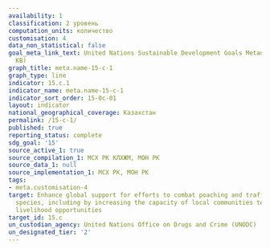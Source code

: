 ```yaml
---
availability: 1
classification: 2 уровень
computation_units: количество
customisation: 4
data_non_statistical: false
goal_meta_link_text: United Nations Sustainable Development Goals Metadata (PDF 211
  KB)
graph_title: meta.name-15-c-1
graph_type: line
indicator: 15.c.1
indicator_name: meta.name-15-c-1
indicator_sort_order: 15-0c-01
layout: indicator
national_geographical_coverage: Казахстан
permalink: /15-c-1/
published: true
reporting_status: complete
sdg_goal: '15'
source_active_1: true
source_compilation_1: МСХ РК КЛХЖМ, МОН РК
source_data_1: null
source_implementation_1: МСХ РК, МОН РК
tags:
- meta.customisation-4
target: Enhance global support for efforts to combat poaching and trafficking of protected
  species, including by increasing the capacity of local communities to pursue sustainable
  livelihood opportunities
target_id: 15.c
un_custodian_agency: United Nations Office on Drugs and Crime (UNODC)
un_designated_tier: '2'
---
```


